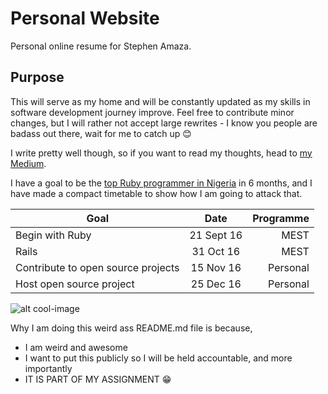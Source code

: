 # Personal Website
Personal online resume for Stephen Amaza.

## Purpose
This will serve as my home and will be constantly updated as my skills in software development journey improve. Feel free to contribute minor changes, but I will rather not accept large rewrites - I know you people are badass out there, wait for me to catch up :blush:

I write pretty well though, so if you want to read my thoughts, head to [my Medium](https://medium.com/@steveamaza).

I have a goal to be the [top Ruby programmer in Nigeria](http://github-awards.com/users?utf8=%E2%9C%93&type=country&language=ruby&country=Nigeria) in 6 months, and I have made a compact timetable to show how I am going to attack that.

| Goal        | Date           | Programme  |
| ------------- |:-------------:| -----:|
| Begin with Ruby      | 21 Sept 16 | MEST |
| Rails      | 31 Oct 16      |   MEST |
| Contribute to open source projects | 15 Nov 16      |    Personal |
| Host open source project | 25 Dec 16      |    Personal |

![alt cool-image](https://media.giphy.com/media/3oz8xQQP4ahKiyuxHy/giphy.gif "Yup!")

Why I am doing this weird ass README.md file is because,
* I am weird and awesome
* I want to put this publicly so I will be held accountable, and more importantly
* IT IS PART OF MY ASSIGNMENT :grin:
